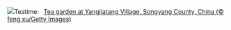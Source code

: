 ![](https://www.bing.com/th?id=OHR.SongyangTeaGarden_EN-US3919106941_UHD.jpg&w=1000)Teatime:&nbsp;&ensp;[Tea garden at Yangjiatang Village, Songyang County, China (© feng xu/Getty Images)](https://www.bing.com/th?id=OHR.SongyangTeaGarden_EN-US3919106941_UHD.jpg)
<br><br/>
